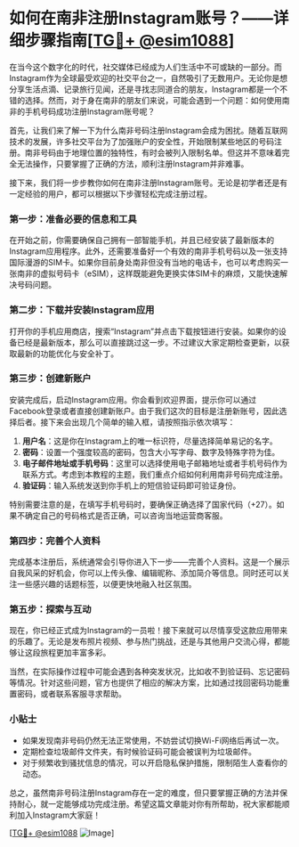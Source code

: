 # 如何在南非注册Instagram账号？——详细步骤指南[[TG💪+ @esim1088](https://t.me/s/esim1088)]

在当今这个数字化的时代，社交媒体已经成为人们生活中不可或缺的一部分。而Instagram作为全球最受欢迎的社交平台之一，自然吸引了无数用户。无论你是想分享生活点滴、记录旅行见闻，还是寻找志同道合的朋友，Instagram都是一个不错的选择。然而，对于身在南非的朋友们来说，可能会遇到一个问题：如何使用南非的手机号码成功注册Instagram账号呢？

首先，让我们来了解一下为什么南非号码注册Instagram会成为困扰。随着互联网技术的发展，许多社交平台为了加强账户的安全性，开始限制某些地区的号码注册。南非号码由于地理位置的独特性，有时会被列入限制名单。但这并不意味着完全无法操作，只要掌握了正确的方法，顺利注册Instagram并非难事。

接下来，我们将一步步教你如何在南非注册Instagram账号。无论是初学者还是有一定经验的用户，都可以根据以下步骤轻松完成注册过程。

### 第一步：准备必要的信息和工具

在开始之前，你需要确保自己拥有一部智能手机，并且已经安装了最新版本的Instagram应用程序。此外，还需要准备好一个有效的南非手机号码以及一张支持国际漫游的SIM卡。如果你目前身处南非但没有当地的电话卡，也可以考虑购买一张南非的虚拟号码卡（eSIM），这样既能避免更换实体SIM卡的麻烦，又能快速解决号码问题。

### 第二步：下载并安装Instagram应用

打开你的手机应用商店，搜索“Instagram”并点击下载按钮进行安装。如果你的设备已经是最新版本，那么可以直接跳过这一步。不过建议大家定期检查更新，以获取最新的功能优化与安全补丁。

### 第三步：创建新账户

安装完成后，启动Instagram应用。你会看到欢迎界面，提示你可以通过Facebook登录或者直接创建新账户。由于我们这次的目标是注册新账号，因此选择后者。接下来会出现几个简单的输入框，请按照指示依次填写：

1. **用户名**：这是你在Instagram上的唯一标识符，尽量选择简单易记的名字。
2. **密码**：设置一个强度较高的密码，包含大小写字母、数字及特殊字符为佳。
3. **电子邮件地址或手机号码**：这里可以选择使用电子邮箱地址或者手机号码作为联系方式。考虑到本教程的主题，我们重点介绍如何利用南非号码完成注册。
4. **验证码**：输入系统发送到你手机上的短信验证码即可验证身份。

特别需要注意的是，在填写手机号码时，要确保正确选择了国家代码（+27）。如果不确定自己的号码格式是否正确，可以咨询当地运营商客服。

### 第四步：完善个人资料

完成基本注册后，系统通常会引导你进入下一步——完善个人资料。这是一个展示自我风采的好机会，你可以上传头像、编辑昵称、添加简介等信息。同时还可以关注一些感兴趣的话题标签，以便更快地融入社区氛围。

### 第五步：探索与互动

现在，你已经正式成为Instagram的一员啦！接下来就可以尽情享受这款应用带来的乐趣了。无论是发布照片视频、参与热门挑战，还是与其他用户交流心得，都能够让这段旅程更加丰富多彩。

当然，在实际操作过程中可能会遇到各种突发状况，比如收不到验证码、忘记密码等情况。针对这些问题，官方也提供了相应的解决方案，比如通过找回密码功能重置密码，或者联系客服寻求帮助。

### 小贴士

- 如果发现南非号码仍然无法正常使用，不妨尝试切换Wi-Fi网络后再试一次。
- 定期检查垃圾邮件文件夹，有时候验证码可能会被误判为垃圾邮件。
- 对于频繁收到骚扰信息的情况，可以开启隐私保护措施，限制陌生人查看你的动态。

总之，虽然南非号码注册Instagram存在一定的难度，但只要掌握正确的方法并保持耐心，就一定能够成功完成注册。希望这篇文章能对你有所帮助，祝大家都能顺利加入Instagram大家庭！

[[TG💪+ @esim1088](https://t.me/s/esim1088) ![Image](https://i.postimg.cc/4NQfJmqS/Snipaste-2025-05-13-00-14-12.png)]